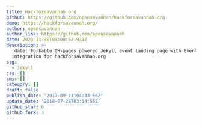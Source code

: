 ```yaml
---
title: Hackforsavannah.org
github: https://github.com/opensavannah/hackforsavannah.org
demo: https://hackforsavannah.org/
author: opensavannah
author_link: https://github.com/opensavannah
date: 2023-11-30T03:08:52.931Z
description: >-
  :date: Forkable GH-pages powered Jekyll event landing page with Eventbrite
  integration for hackforsavannah.org
ssg:
  - Jekyll
css: []
cms: []
category: []
draft: false
publish_date: '2017-09-13T04:33:56Z'
update_date: '2018-07-28T03:14:56Z'
github_star: 6
github_fork: 3
---
```


